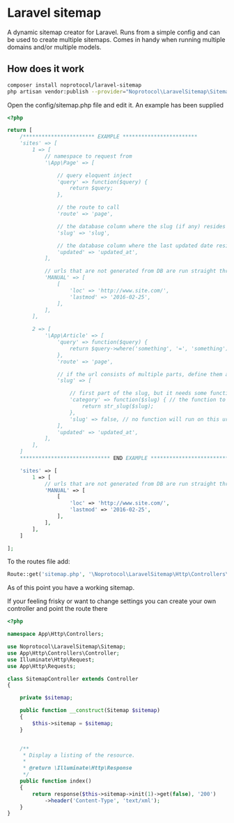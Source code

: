 # Laravel sitemap

A dynamic sitemap creator for Laravel. Runs from a simple config and can be used to create multiple sitemaps. 
Comes in handy when running multiple domains and/or multiple models.


## How does it work

``` bash
composer install noprotocol/laravel-sitemap
php artisan vendor:publish --provider="Noprotocol\LaravelSitemap\SitemapServiceProvider"

```

Open the config/sitemap.php file and edit it. An example has been supplied

``` php
<?php

return [
	/*********************** EXAMPLE ************************
	'sites' => [
		1 => [
			// namespace to request from
			'\App\Page' => [ 

				// query eloquent inject
				'query' => function($query) { 
					return $query;
				},

				// the route to call
				'route' => 'page',

				// the database column where the slug (if any) resides in
				'slug' => 'slug',

				// the database column where the last updated date resides in
				'updated' => 'updated_at',
			],

			// urls that are not generated from DB are run straight through the xml generator
			'MANUAL' => [ 
				[
					'loc' => 'http://www.site.com/',
					'lastmod' => '2016-02-25',
				],
			],
		],

		2 => [
			'\App\Article' => [
				'query' => function($query) {
					return $query->where('something', '=', 'something');
				},
				'route' => 'page',

				// if the url consists of multiple parts, define them as array
				'slug' => [ 

					// first part of the slug, but it needs some functionality
					'category' => function($slug) { // the function to run with the url part before adding
						return str_slug($slug);
					},
					'slug' => false, // no function will run on this url part
				],
				'updated' => 'updated_at',
			],
		],
	]
	***************************** END EXAMPLE *****************************/

	'sites' => [
		1 => [
			// urls that are not generated from DB are run straight through the xml generator
			'MANUAL' => [ 
				[
					'loc' => 'http://www.site.com/',
					'lastmod' => '2016-02-25',
				],
			],
		],
	]

];
```

To the routes file add:

``` php
Route::get('sitemap.php', '\Noprotocol\LaravelSitemap\Http\Controllers\SitemapController@index');
```

As of this point you have a working sitemap.


If your feeling frisky or want to change settings you can create your own controller and point the route there

``` php
<?php

namespace App\Http\Controllers;

use Noprotocol\LaravelSitemap\Sitemap;
use App\Http\Controllers\Controller;
use Illuminate\Http\Request;
use App\Http\Requests;

class SitemapController extends Controller
{

    private $sitemap;

    public function __construct(Sitemap $sitemap) 
    {
        $this->sitemap = $sitemap;
    }


    /**
     * Display a listing of the resource.
     *
     * @return \Illuminate\Http\Response
     */
    public function index()
    {
        return response($this->sitemap->init(1)->get(false), '200')
            ->header('Content-Type', 'text/xml');
    }
}

```

